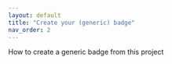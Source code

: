 ```yaml
---
layout: default
title: "Create your (generic) badge"
nav_order: 2
---
```


How to create a generic badge from this project
